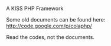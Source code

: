 A KISS PHP Framework

Some old documents can be found here: http://code.google.com/p/colaphp/

Read the codes, not the documents.